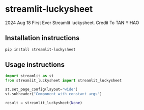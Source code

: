 # streamlit-luckysheet

2024 Aug 18 First Ever Streamlit luckysheet.
Credit To TAN YIHAO

## Installation instructions

```sh
pip install streamlit-luckysheet
```

## Usage instructions

```python
import streamlit as st
from streamlit_luckysheet import streamlit_luckysheet

st.set_page_config(layout="wide")
st.subheader("Component with constant args")

result = streamlit_luckysheet(None)


```
